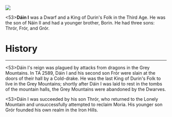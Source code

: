 ![](dainI/1.jpg)

<53>**Dáin I** was a Dwarf and a King of Durin's Folk in the Third Age. He was the son of Náin II and had a younger brother, Borin. He had three sons: Thrór, Frór, and Grór.

# History
---

<53>Dáin I's reign was plagued by attacks from dragons in the Grey Mountains. In TA 2589, Dáin I and his second son Frór were slain at the doors of their hall by a Cold-drake. He was the last King of Durin's Folk to live in the Grey Mountains; shortly after Dáin I was laid to rest in the tombs of the mountain halls, the Grey Mountains were abandoned by the Dwarves.

<53>Dáin I was succeeded by his son Thrór, who returned to the Lonely Mountain and unsuccessfully attempted to reclaim Moria. His younger son Grór founded his own realm in the Iron Hills.
